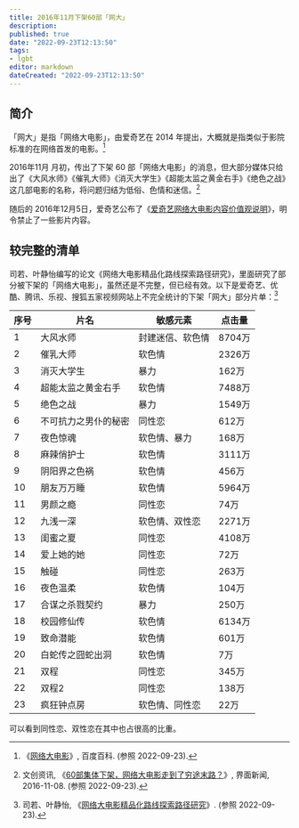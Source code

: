 ```yaml
---
title: 2016年11月下架60部「网大」
description:
published: true
date: "2022-09-23T12:13:50"
tags:
- lgbt
editor: markdown
dateCreated: "2022-09-23T12:13:50"
---
```


## 简介

「网大」是指「网络大电影」，由爱奇艺在 2014 年提出，大概就是指类似于影院标准的在网络首发的电影。[^baike]

[^baike]: 《[网络大电影](https://web.archive.org/web/20220923041740/https://baike.baidu.com/item/网络大电影/18408141)》, 百度百科. (参照 2022-09-23).

2016年11月 月初，传出了下架 60 部「网络大电影」的消息，但大部分媒体只给出了《大风水师》《催乳大师》《消灭大学生》《超能太监之黄金右手》《绝色之战》这几部电影的名称，将问题归结为低俗、色情和迷信。[^45921]

[^45921]: 文创资讯, 《[60部集体下架，网络大电影走到了穷途末路？](https://web.archive.org/web/20220923042222/https://www.jiemian.com/article/945921.html)》, 界面新闻, 2016-11-08. (参照 2022-09-23).

随后的 2016年12月5日，爱奇艺公布了《[爱奇艺网络大电影内容价值观说明](/rule/网站规范/爱奇艺网络大电影内容价值观说明.md)》，明令禁止了一些影片内容。

## 较完整的清单

司若、叶静怡编写的论文《网络大电影精品化路线探索路径研究》，里面研究了部分被下架的「网络大电影」，虽然还是不完整，但已经有效。以下是爱奇艺、优酷、腾讯、乐视、搜狐五家视频网站上不完全统计的下架「网大」部分片单：[^93014]

[^93014]: 司若、叶静怡, 《[网络大电影精品化路线探索路径研究](https://web.archive.org/web/20220923040538/https://www.zjwenyi.cn/xh_19567/ms_322/hdyx_1041/2018_150/202009/P020200922396851093014.pdf)》. (参照 2022-09-23).

| 序号 | 片名                 | 敏感元素         | 点击量 |
| ---- | -------------------- | ---------------- | ------ |
| 1    | 大风水师             | 封建迷信、软色情 | 8704万 |
| 2    | 催乳大师             | 软色情           | 2326万 |
| 3    | 消灭大学生           | 暴力             | 162万  |
| 4    | 超能太监之黄金右手   | 软色情           | 7488万 |
| 5    | 绝色之战             | 暴力             | 1549万 |
| 6    | 不可抗力之男仆的秘密 | 同性恋           | 612万  |
| 7    | 夜色惊魂             | 软色情、暴力     | 168万  |
| 8    | 麻辣俏护士           | 软色情           | 3111万 |
| 9    | 阴阳界之色祸         | 软色情           | 456万  |
| 10   | 朋友万万睡           | 软色情           | 5964万 |
| 11   | 男颜之瘾             | 同性恋           | 74万   |
| 12   | 九浅一深             | 软色情、双性恋   | 2271万 |
| 13   | 闺蜜之夏             | 同性恋           | 4108万 |
| 14   | 爱上她的她           | 同性恋           | 72万   |
| 15   | 触碰                 | 同性恋           | 263万  |
| 16   | 夜色温柔             | 软色情           | 104万  |
| 17   | 合谋之杀戮契约       | 暴力             | 250万  |
| 18   | 校园修仙传           | 软色情           | 6134万 |
| 19   | 致命潜能             | 软色情           | 601万  |
| 20   | 白蛇传之囧蛇出洞     | 软色情           | 7万    |
| 21   | 双程                 | 同性恋           | 345万  |
| 22   | 双程2                | 同性恋           | 138万  |
| 23   | 疯狂钟点房           | 软色情、同性恋   | 22万   |

可以看到同性恋、双性恋在其中也占很高的比重。
